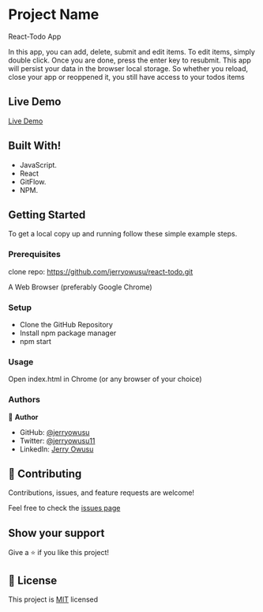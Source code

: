 # Project Name
React-Todo App


In this app, you can add, delete, submit and edit items. To edit items, simply double click. Once you are done, press the enter key to resubmit. This app will persist your data in the browser local storage. So whether you reload, close your app or reoppened it, you still have access to your todos items

## Live Demo

[Live Demo](https://jerryowusu.github.io/react-todo/)

## Built With!
- JavaScript.
- React
- GitFlow.
- NPM.

## Getting Started

To get a local copy up and running follow these simple example steps.

### Prerequisites

clone repo: https://github.com/jerryowusu/react-todo.git

A Web Browser (preferably Google Chrome)

### Setup

- Clone the GitHub Repository
- Install npm package manager
- npm start

### Usage
Open index.html in Chrome (or any browser of your choice)

### Authors

👤 **Author**

- GitHub: [@jerryowusu](https://github.com/jerryowusu)
- Twitter: [@jerryowusu11](https://twitter.com/jerryowusu11)
- LinkedIn: [Jerry Owusu](https://www.linkedin.com/in/jeremiah-owusu-b50a70173/)



## 🤝 Contributing

Contributions, issues, and feature requests are welcome!

Feel free to check the [issues page](https://github.com/jerryowusu/react-todo/issues)

## Show your support

Give a ⭐️ if you like this project!

## 📝 License

This project is [MIT](LICENSE) licensed


